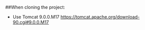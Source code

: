 ##When cloning the project:
  - Use Tomcat 9.0.0.M17 https://tomcat.apache.org/download-90.cgi#9.0.0.M17
